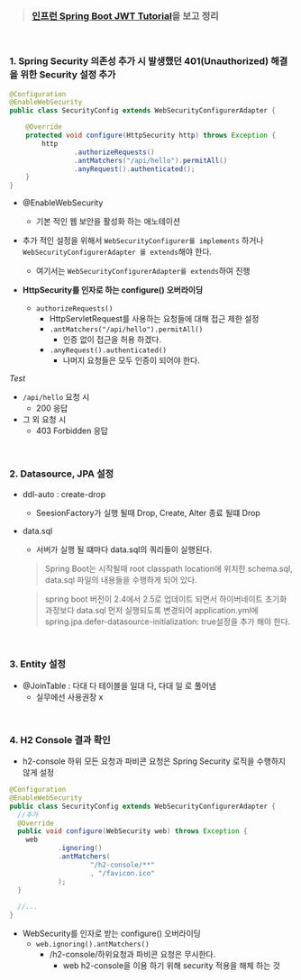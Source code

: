 > ###  [인프런 Spring Boot JWT Tutorial](https://www.inflearn.com/course/aws-starter/dashboard)을 보고 정리

<br>

### 1. Spring Security 의존성 추가 시 발생했던 401(Unauthorized) 해결을 위한 Security 설정 추가

```java
@Configuration
@EnableWebSecurity
public class SecurityConfig extends WebSecurityConfigurerAdapter {

    @Override
    protected void configure(HttpSecurity http) throws Exception {
        http
                .authorizeRequests()
                .antMatchers("/api/hello").permitAll()
                .anyRequest().authenticated();
    }
}
```
- @EnableWebSecurity
  - 기본 적인 웹 보안을 활성화 하는 애노테이션

- 추가 적인 설정을 위해서 `WebSecurityConfigurer를 implements` 하거나 `WebSecurityConfigurerAdapter 를 extends`해야 한다.
  - 여기서는 `WebSecurityConfigurerAdapter를 extends`하여 진행 
- **HttpSecurity를 인자로 하는 configure() 오버라이딩** 
  - `authorizeRequests()`
    - HttpServletRequest를 사용하는 요청들에 대해 접근 제한 설정
    - `.antMatchers("/api/hello").permitAll()`
      - 인증 없이 접근을 허용 하겠다.
    - `.anyRequest().authenticated()`
      - 나머지 요청들은 모두 인증이 되어야 한다.
    
*Test*
- `/api/hello` 요청 시
  - 200 응답 
- 그 외 요청 시
  - 403 Forbidden 응답

<br>

### 2. Datasource, JPA 설정

- ddl-auto : create-drop
  - SeesionFactory가 실행 될때 Drop, Create, Alter 종료 될떄 Drop

- data.sql
  - 서버가 실행 될 떄마다 data.sql의 쿼리들이 실행된다.
  > Spring Boot는 시작될때 root classpath location에 위치한 schema.sql, data.sql 파일의 내용들을 수행하게 되어 있다.

  > spring boot 버전이 2.4에서 2.5로 업데이트 되면서 하이버네이트 초기화 과정보다 data.sql 먼저 실행되도록 변경되어 application.yml에 spring.jpa.defer-datasource-initialization: true설정을 추가 해야 한다.
  

<br>

### 3. Entity 설정

- @JoinTable : 다대 다 테이블을 일대 다, 다대 일 로 풀어냄
  - 실무에선 사용권장 x

<br>

### 4. H2 Console 결과 확인

- h2-console 하위 모든 요청과 파비콘 요청은 Spring Security 로직을 수행하지 않게 설정 

```java
@Configuration
@EnableWebSecurity
public class SecurityConfig extends WebSecurityConfigurerAdapter {
  //추가
  @Override
  public void configure(WebSecurity web) throws Exception {
    web
            .ignoring()
            .antMatchers(
                    "/h2-console/**"
                    , "/favicon.ico"
            );
  }
  
  //...
}
```
- WebSecurity를 인자로 받는 configure() 오버라이딩 
  - `web.ignoring().antMatchers()`
    - /h2-console/하위요청과 파비콘 요청은 무시한다.
      - web h2-console을 이용 하기 위해 security 적용을 해체 하는 것

